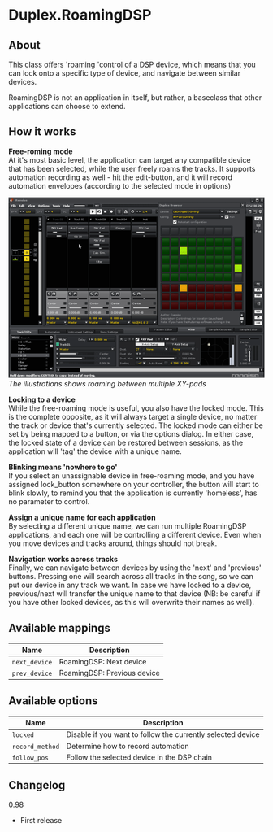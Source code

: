 # Duplex.RoamingDSP

## About

This class offers 'roaming 'control of a DSP device, which means that you can lock onto a specific type of device, and navigate between similar devices.

RoamingDSP is not an application in itself, but rather, a baseclass that other applications can choose to extend. 

## How it works

**Free-roming mode**  
At it's most basic level, the application can target any compatible device that has been selected, while the user freely roams the tracks. It supports automation recording as well - hit the edit-button, and it will record automation envelopes (according to the selected mode in options)

![XYPad_roaming](../Images/XYPad_roaming.gif)  
*The illustrations shows roaming between multiple XY-pads*

**Locking to a device**  
While the free-roaming mode is useful, you also have the locked mode. This is the complete opposite, as it will always target a single device, no matter the track or device that's currently selected. The locked mode can either be set by being mapped to a button, or via the options dialog. In either case, the locked state of a device can be restored between sessions, as the application will 'tag' the device with a unique name.

**Blinking means 'nowhere to go'**  
If you select an unassignable device in free-roaming mode, and you have assigned lock_button somewhere on your controller, the button will start to blink slowly, to remind you that the application is currently 'homeless', has no parameter to control.

**Assign a unique name for each application**  
By selecting a different unique name, we can run multiple RoamingDSP applications, and each one will be controlling a different device. Even when you move devices and tracks around, things should not break.

**Navigation works across tracks**  
Finally, we can navigate between devices by using the 'next' and 'previous' buttons. Pressing one will search across all tracks in the song, so we can put our device in any track we want. In case we have locked to a device, previous/next will transfer the unique name to that device (NB: be careful if you have other locked devices, as this will overwrite their names as well).


## Available mappings 

| Name          | Description   |
| ------------- |---------------|
|`next_device`|RoamingDSP: Next device|  
|`prev_device`|RoamingDSP: Previous device|  

## Available options 

| Name          | Description   |
| ------------- |---------------|
|`locked`|Disable if you want to follow the currently selected device |  
|`record_method`|Determine how to record automation|  
|`follow_pos`|Follow the selected device in the DSP chain|  

## Changelog

0.98
- First release



